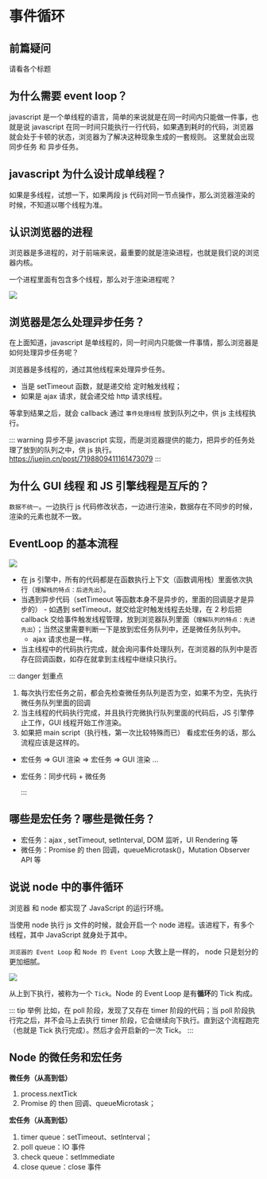 # 事件循环

## 前篇疑问

请看各个标题

## 为什么需要 event loop？

javascript 是一个单线程的语言，简单的来说就是在同一时间内只能做一件事，也就是说 javascript 在同一时间只能执行一行代码，如果遇到耗时的代码，浏览器就会处于卡顿的状态，浏览器为了解决这种现象生成的一套规则。
这里就会出现 同步任务 和 异步任务。

## javascript 为什么设计成单线程？

如果是多线程，试想一下，如果两段 js 代码对同一节点操作，那么浏览器渲染的时候，不知道以哪个线程为准。

## 认识浏览器的进程

浏览器是多进程的，对于前端来说，最重要的就是渲染进程，也就是我们说的浏览器内核。

一个进程里面有包含多个线程，那么对于渲染进程呢？

<img src="/images/basics/js/eventLoop_01.png" />

## 浏览器是怎么处理异步任务？

在上面知道，javascript 是单线程的，同一时间内只能做一件事情，那么浏览器是如何处理异步任务呢？

浏览器是多线程的，通过其他线程来处理异步任务。

- 当是 setTimeout 函数，就是递交给 定时触发线程；
- 如果是 ajax 请求，就会递交给 http 请求线程。

等拿到结果之后，就会 callback 通过 `事件处理线程` 放到队列之中，供 js 主线程执行。

::: warning
异步不是 javascript 实现，而是浏览器提供的能力，把异步的任务处理了放到的队列之中，供 js 执行。
https://juejin.cn/post/7198809411161473079
:::

## 为什么 GUI 线程 和 JS 引擎线程是互斥的？

`数据不统一`。一边执行 js 代码修改状态，一边进行渲染，数据存在不同步的时候，渲染的元素也就不一致。

## EventLoop 的基本流程

<img src="/images/basics/js/eventLoop_02.png" />

- 在 js 引擎中，所有的代码都是在函数执行上下文（函数调用栈）里面依次执行（`理解栈的特点：后进先出`）。
- 当遇到异步代码（setTimeout 等函数本身不是异步的，里面的回调是才是异步的） - 如遇到 setTimeout，就交给定时触发线程去处理，在 2 秒后把 callback 交给事件触发线程管理，放到浏览器队列里面（`理解队列的特点：先进先出`）；当然这里需要判断一下是放到宏任务队列中，还是微任务队列中。
  - ajax 请求也是一样。
- 当主线程中的代码执行完成，就会询问事件处理队列，在浏览器的队列中是否存在回调函数，如存在就拿到主线程中继续只执行。

::: danger 划重点

1. 每次执行宏任务之前，都会先检查微任务队列是否为空，如果不为空，先执行微任务队列里面的回调
2. 当主线程的代码执行完成，并且执行完微执行队列里面的代码后，JS 引擎停止工作，GUI 线程开始工作渲染。
3. 如果把 main script（执行栈，第一次比较特殊而已） 看成宏任务的话，那么流程应该是这样的。

- 宏任务 => GUI 渲染 => 宏任务 => GUI 渲染 ...
- 宏任务：同步代码 + 微任务

  :::

## 哪些是宏任务？哪些是微任务？

- 宏任务：ajax , setTimeout, setInterval, DOM 监听，UI Rendering 等
- 微任务：Promise 的 then 回调，queueMicrotask()，Mutation Observer API 等

## 说说 node 中的事件循环

浏览器 和 node 都实现了 JavaScript 的运行环境。

当使用 node 执行 js 文件的时候，就会开启一个 node 进程。该进程下，有多个线程，其中 JavaScript 就身处于其中。

`浏览器的 Event Loop` 和 `Node 的 Event Loop` 大致上是一样的， node 只是划分的更加细腻。

<img src="/images/basics/js/eventLoop_03.png" />

从上到下执行，被称为一个 `Tick`。Node 的 Event Loop 是有**循环**的 Tick 构成。

::: tip 举例
比如，在 poll 阶段，发现了又存在 timer 阶段的代码；当 poll 阶段执行完之后，并不会马上去执行 timer 阶段，它会继续向下执行。直到这个流程跑完（也就是 Tick 执行完成）。然后才会开启新的一次 Tick。
:::

## Node 的微任务和宏任务

**微任务（从高到低）**

1.  process.nextTick
2.  Promise 的 then 回调、queueMicrotask；

**宏任务（从高到低）**

1. timer queue：setTimeout、setInterval；
2. poll queue：IO 事件
3. check queue：setImmediate
4. close queue：close 事件

